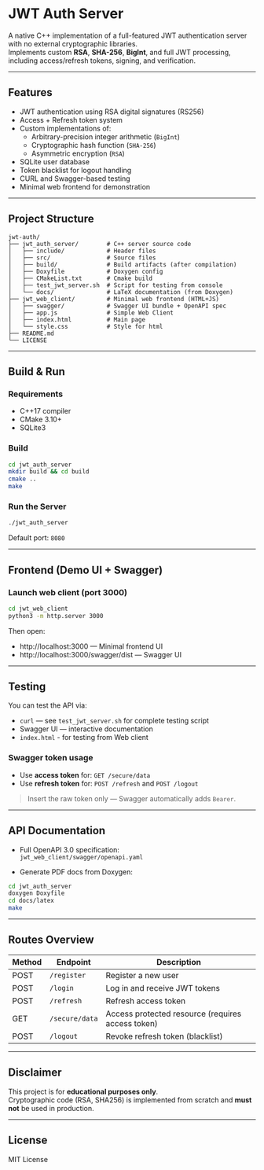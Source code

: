 # JWT Auth Server

A native C++ implementation of a full-featured JWT authentication server with no external cryptographic libraries.  
Implements custom **RSA**, **SHA-256**, **BigInt**, and full JWT processing, including access/refresh tokens, signing, and verification.

---

## Features

- JWT authentication using RSA digital signatures (RS256)
- Access + Refresh token system
- Custom implementations of:
  - Arbitrary-precision integer arithmetic (`BigInt`)
  - Cryptographic hash function (`SHA-256`)
  - Asymmetric encryption (`RSA`)
- SQLite user database
- Token blacklist for logout handling
- CURL and Swagger-based testing
- Minimal web frontend for demonstration

---

## Project Structure

```
jwt-auth/
├── jwt_auth_server/        # C++ server source code
│   ├── include/            # Header files
│   ├── src/                # Source files
│   ├── build/              # Build artifacts (after compilation)
│   ├── Doxyfile            # Doxygen config
│   ├── CMakeList.txt       # Cmake build
│   ├── test_jwt_server.sh  # Script for testing from console
│   └── docs/               # LaTeX documentation (from Doxygen)
├── jwt_web_client/         # Minimal web frontend (HTML+JS)
│   ├── swagger/            # Swagger UI bundle + OpenAPI spec
│   ├── app.js              # Simple Web Client 
│   ├── index.html          # Main page
│   └── style.css           # Style for html
├── README.md
└── LICENSE
```

---

## Build & Run

### Requirements

- C++17 compiler
- CMake 3.10+
- SQLite3

### Build

```bash
cd jwt_auth_server
mkdir build && cd build
cmake ..
make
```

### Run the Server

```bash
./jwt_auth_server
```

Default port: `8080`

---

## Frontend (Demo UI + Swagger)

### Launch web client (port 3000)

```bash
cd jwt_web_client
python3 -m http.server 3000
```

Then open:

- http://localhost:3000 — Minimal frontend UI
- http://localhost:3000/swagger/dist — Swagger UI

---

## Testing

You can test the API via:

- `curl` — see `test_jwt_server.sh` for complete testing script
- Swagger UI — interactive documentation
- `index.html` - for testing from Web client

### Swagger token usage

- Use **access token** for: `GET /secure/data`
- Use **refresh token** for: `POST /refresh` and `POST /logout`

> Insert the raw token only — Swagger automatically adds `Bearer`.

---

## API Documentation

- Full OpenAPI 3.0 specification:  
  `jwt_web_client/swagger/openapi.yaml`

- Generate PDF docs from Doxygen:

```bash
cd jwt_auth_server
doxygen Doxyfile
cd docs/latex
make
```

---

## Routes Overview

| Method | Endpoint         | Description                          |
|--------|------------------|--------------------------------------|
| POST   | `/register`      | Register a new user                  |
| POST   | `/login`         | Log in and receive JWT tokens        |
| POST   | `/refresh`       | Refresh access token                 |
| GET    | `/secure/data`   | Access protected resource (requires access token) |
| POST   | `/logout`        | Revoke refresh token (blacklist)     |

---

## Disclaimer

This project is for **educational purposes only**.  
Cryptographic code (RSA, SHA256) is implemented from scratch and **must not** be used in production.

---

## License

MIT License

